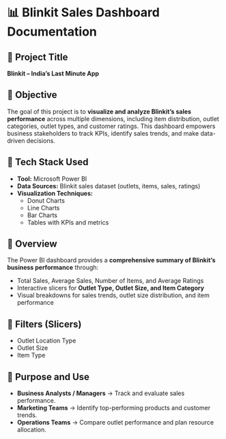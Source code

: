 # 📊 Blinkit Sales Dashboard Documentation  

## 🔹 Project Title  
**Blinkit – India’s Last Minute App**  

## 🔹 Objective  
The goal of this project is to **visualize and analyze Blinkit’s sales performance** across multiple dimensions, including item distribution, outlet categories, outlet types, and customer ratings. This dashboard empowers business stakeholders to track KPIs, identify sales trends, and make data-driven decisions.  

## 🔹 Tech Stack Used  
- **Tool:** Microsoft Power BI  
- **Data Sources:** Blinkit sales dataset (outlets, items, sales, ratings)  
- **Visualization Techniques:**  
  - Donut Charts  
  - Line Charts  
  - Bar Charts  
  - Tables with KPIs and metrics  

## 🔹 Overview  
The Power BI dashboard provides a **comprehensive summary of Blinkit’s business performance** through:  
- Total Sales, Average Sales, Number of Items, and Average Ratings  
- Interactive slicers for **Outlet Type, Outlet Size, and Item Category**  
- Visual breakdowns for sales trends, outlet size distribution, and item performance  

## 🔹 Filters (Slicers)  
- Outlet Location Type  
- Outlet Size  
- Item Type
  
## 🔹 Purpose and Use  
- **Business Analysts / Managers** → Track and evaluate sales performance.  
- **Marketing Teams** → Identify top-performing products and customer trends.  
- **Operations Teams** → Compare outlet performance and plan resource allocation.  
